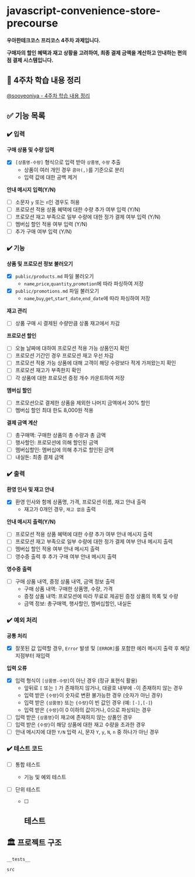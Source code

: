 # javascript-convenience-store-precourse

**우아한테크코스 프리코스 4주차 과제입니다.**

**구매자의 할인 혜택과 재고 상황을 고려하여, 최종 결제 금액을 계산하고 안내하는 편의점 결제 시스템입니다.**

## 📖 4주차 학습 내용 정리

[@sooyeoniya - 4주차 학습 내용 정리](about:blank)

## ✅ 기능 목록

### ✔️ 입력

  **구매 상품 및 수량 입력**
  - [x] `[상품명-수량]` 형식으로 입력 받아 `상품명`, `수량` 추출
    - 상품이 여러 개인 경우 `콤마(,)`를 기준으로 분리
    - 입력 값에 대한 공백 제거

  **안내 메시지 입력(Y/N)**
  - [ ] 소문자 `y` 또는 `n`인 경우도 허용
  - [ ] 프로모션 적용 상품 혜택에 대한 수량 추가 여부 입력 (Y/N)
  - [ ] 프로모션 재고 부족으로 일부 수량에 대한 정가 결제 여부 입력 (Y/N)
  - [ ] 멤버십 할인 적용 여부 입력 (Y/N)
  - [ ] 추가 구매 여부 입력 (Y/N)

### ✔️ 기능

  **상품 및 프로모션 정보 불러오기**
  - [x] `public/products.md` 파일 불러오기
    - `name`,`price`,`quantity`,`promotion`에 따라 파싱하여 저장
  - [x] `public/promotions.md` 파일 불러오기
    - `name`,`buy`,`get`,`start_date`,`end_date`에 따라 파싱하여 저장

  **재고 관리**
  - [ ] 상품 구매 시 결제된 수량만큼 상품 재고에서 차감

  **프로모션 할인**
  - [ ] 오늘 날짜에 대하여 프로모션 적용 가능 상품인지 확인
  - [ ] 프로모션 기간인 경우 프로모션 재고 우선 차감
  - [ ] 프로모션 적용 가능 상품에 대해 고객이 해당 수량보다 적게 가져왔는지 확인
  - [ ] 프로모션 재고가 부족한지 확인
  - [ ] 각 상품에 대한 프로모션 증정 개수 카운트하여 저장

  **멤버십 할인**
  - [ ] 프로모션으로 결제한 상품을 제외한 나머지 금액에서 30% 할인
  - [ ] 멤버십 할인 최대 한도 8,000원 적용

  **결제 금액 계산**
  - [ ] 총구매액: 구매한 상품의 총 수량과 총 금액
  - [ ] 행사할인: 프로모션에 의해 할인된 금액
  - [ ] 멤버십할인: 멤버십에 의해 추가로 할인된 금액
  - [ ] 내실돈: 최종 결제 금액

### ✔️ 출력

  **환영 인사 및 재고 안내**
  - [x] 환영 인사와 함께 상품명, 가격, 프로모션 이름, 재고 안내 출력
    - 재고가 0개인 경우, `재고 없음` 출력

  **안내 메시지 출력(Y/N)**
  - [ ] 프로모션 적용 상품 혜택에 대한 수량 추가 여부 안내 메시지 출력
  - [ ] 프로모션 재고 부족으로 일부 수량에 대한 정가 결제 여부 안내 메시지 출력
  - [ ] 멤버십 할인 적용 여부 안내 메시지 출력
  - [ ] 영수증 출력 후 추가 구매 여부 안내 메시지 출력

  **영수증 출력**
  - [ ] 구매 상품 내역, 증정 상품 내역, 금액 정보 출력
    - 구매 상품 내역: 구매한 상품명, 수량, 가격
    - 증정 상품 내역: 프로모션에 따라 무료로 제공된 증정 상품의 목록 및 수량
    - 금액 정보: 총구매액, 행사할인, 멤버십할인, 내실돈

### ✔️ 예외 처리

  **공통 처리**
  - [x] 잘못된 값 입력할 경우, `Error` 발생 및 `[ERROR]`를 포함한 에러 메시지 출력 후 해당 지점부터 재입력

  **입력 오류**
  - [x] 입력 형식이 `[상품명-수량]`이 아닌 경우 (정규 표현식 활용)
    - 앞뒤로 `[` 또는 `]` 가 존재하지 않거나, 대괄호 내부에 `-`이 존재하지 않는 경우
    - 입력 받은 `{수량}`이 숫자로 변환 불가능한 경우 (숫자가 아닌 경우)
    - 입력 받은 `{상품명}` 또는 `{수량}`이 빈 값인 경우 (예: `[-],[-]`)
    - 입력 받은 `{수량}`이 0 이하의 값이거나, 0으로 파싱되는 경우
  - [ ] 입력 받은 `{상품명}`이 재고에 존재하지 않는 상품인 경우
  - [ ] 입력 받은 `{수량}`이 해당 상품에 대한 재고 수량을 초과한 경우
  - [ ] 안내 메시지에 대한 `Y/N` 입력 시, 문자 `Y`, `y`, `N`, `n` 중 하나가 아닌 경우

### ✔️ 테스트 코드

  - [ ] 통합 테스트
      - 기능 및 예외 테스트

  - [ ] 단위 테스트

      - [ ] **테스트**
          - 

## 🏛️ 프로젝트 구조
```
__tests__

src

```
